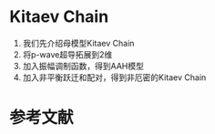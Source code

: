 

# Kitaev Chain



1. 我们先介绍母模型Kitaev Chain
2. 将p-wave超导拓展到2维
3. 加入振幅调制函数，得到AAH模型
4. 加入非平衡跃迁和配对，得到非厄密的Kitaev Chain







# 参考文献




